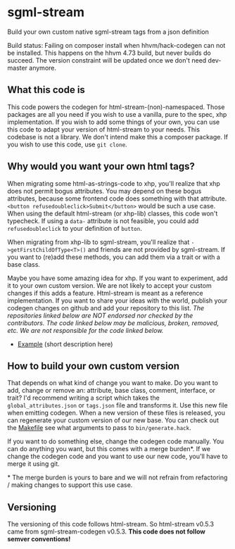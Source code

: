 # sgml-stream

Build your own custom native sgml-stream tags from a json definition

Build status: Failing on composer install when hhvm/hack-codegen can not be installed. This happens on the hhvm 4.73 build, but never builds do succeed. The version constraint will be updated once we don't need dev-master anymore.

## What this code is

This code powers the codegen for html-stream-(non)-namespaced. Those packages are all you need if you wish to use a vanilla, pure to the spec, xhp implementation. If you wish to add some things of your own, you can use this code to adapt your version of html-stream to your needs. This codebase is not a library. We don't intend make this a composer package. If you wish to use this code, use `git clone`.

## Why would you want your own html tags?

When migrating some html-as-strings-code to xhp, you'll realize that xhp does not permit bogus attributes. You may depend on these bogus attributes, because some frontend code does something with that attribute. `<button refusedoubleclick>Submit</button>` would be such a use case. When using the default html-stream (or xhp-lib) classes, this code won't typecheck. If using a `data-` attribute is not feasible, you could add `refusedoubleclick` to your definition of `button`.

When migrating from xhp-lib to sgml-stream, you'll realize that `->getFirstChildOfType<T>()` and friends are not provided by sgml-stream. If you want to (re)add these methods, you can add them via a trait or with a base class.

Maybe you have some amazing idea for xhp. If you want to experiment, add it to your own custom version. We are not likely to accept your custom changes if this adds a feature. Html-stream is meant as a reference implementation. If you want to share your ideas with the world, publish your codegen changes on github and add your repository to this list. _The repositories linked below are NOT endorsed nor checked by the contributors. The code linked below may be malicious, broken, removed, etc. We are not responsible for the code linked below._

 * [Example](https://example.com/some/repository?remove-when-adding-the-first-repository) (short description here)

## How to build your own custom version

That depends on what kind of change you want to make. Do you want to add, change or remove an: attribute, base class, comment, interface, or trait? I'd recommend writing a script which takes the `global_attributes.json` or `tags.json` file and transforms it. Use this new file when emitting codegen. When a new version of these files is released, you can regenerate your custom version of our new base. You can check out the [Makefile](./Makefile) see what arguments to pass to `bin/generate.hack`.

If you want to do something else, change the codegen code manually. You can do anything you want, but this comes with a merge burden*. If we change the codegen code and you want to use our new code, you'll have to merge it using git.

\* The merge burden is yours to bare and we will not refrain from refactoring / making changes to support this use case. 

## Versioning

The versioning of this code follows html-stream. So html-stream v0.5.3 came from sgml-stream-codegen v0.5.3. **This code does not follow semver conventions!**
